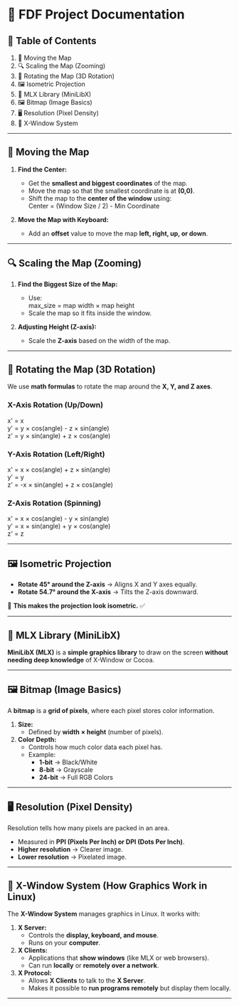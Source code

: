 # 📌 FDF Project Documentation  

## 📜 Table of Contents  
1. 🚀 Moving the Map  
2. 🔍 Scaling the Map (Zooming)  
3. 🔄 Rotating the Map (3D Rotation)  
4. 🖼️ Isometric Projection  
5. 📌 MLX Library (MiniLibX)  
6. 🖼️ Bitmap (Image Basics)  
7. 🖥️ Resolution (Pixel Density)  
8. 📌 X-Window System  

---

## 🚀 Moving the Map  
1. **Find the Center:**  
   - Get the **smallest and biggest coordinates** of the map.  
   - Move the map so that the smallest coordinate is at **(0,0)**.  
   - Shift the map to the **center of the window** using:  
     Center = (Window Size / 2) - Min Coordinate  

2. **Move the Map with Keyboard:**  
   - Add an **offset** value to move the map **left, right, up, or down**.  

---

## 🔍 Scaling the Map (Zooming)  
1. **Find the Biggest Size of the Map:**  
   - Use:  
     max_size = map width × map height  
   - Scale the map so it fits inside the window.  

2. **Adjusting Height (Z-axis):**  
   - Scale the **Z-axis** based on the width of the map.  

---

## 🔄 Rotating the Map (3D Rotation)  
We use **math formulas** to rotate the map around the **X, Y, and Z axes**.

### X-Axis Rotation (Up/Down)  
x' = x  
y' = y × cos(angle) - z × sin(angle)  
z' = y × sin(angle) + z × cos(angle)  

### Y-Axis Rotation (Left/Right)  
x' = x × cos(angle) + z × sin(angle)  
y' = y  
z' = -x × sin(angle) + z × cos(angle)  

### Z-Axis Rotation (Spinning)  
x' = x × cos(angle) - y × sin(angle)  
y' = x × sin(angle) + y × cos(angle)  
z' = z  

---

## 🖼️ Isometric Projection  
- **Rotate 45° around the Z-axis** → Aligns X and Y axes equally.  
- **Rotate 54.7° around the X-axis** → Tilts the Z-axis downward.  

📌 **This makes the projection look isometric.** ✅  

---

## 📌 MLX Library (MiniLibX)  
**MiniLibX (MLX)** is a **simple graphics library** to draw on the screen **without needing deep knowledge** of X-Window or Cocoa.  

---

## 🖼️ Bitmap (Image Basics)  
A **bitmap** is a **grid of pixels**, where each pixel stores color information.

1. **Size:**  
   - Defined by **width × height** (number of pixels).  
2. **Color Depth:**  
   - Controls how much color data each pixel has.  
   - Example:  
     - **1-bit** → Black/White  
     - **8-bit** → Grayscale  
     - **24-bit** → Full RGB Colors  

---

## 🖥️ Resolution (Pixel Density)  
Resolution tells how many pixels are packed in an area.  
- Measured in **PPI (Pixels Per Inch) or DPI (Dots Per Inch)**.  
- **Higher resolution** → Clearer image.  
- **Lower resolution** → Pixelated image.  

---

## 📌 X-Window System (How Graphics Work in Linux)  
The **X-Window System** manages graphics in Linux. It works with:  

1. **X Server:**  
   - Controls the **display, keyboard, and mouse**.  
   - Runs on your **computer**.  
2. **X Clients:**  
   - Applications that **show windows** (like MLX or web browsers).  
   - Can run **locally** or **remotely over a network**.  
3. **X Protocol:**  
   - Allows **X Clients** to talk to the **X Server**.  
   - Makes it possible to **run programs remotely** but display them locally.  

---  
